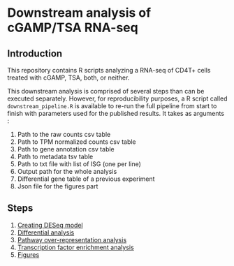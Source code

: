 # Downstream analysis of cGAMP/TSA RNA-seq

## Introduction

This repository contains R scripts analyzing a RNA-seq of CD4T+ cells treated with cGAMP, TSA, both, or neither.

This downstream analysis is comprised of several steps than can be executed separately. However, for reproducibility purposes, a R script called ``downstream_pipeline.R`` is available to re-run the full pipeline from  start to finish with parameters used for the published results. It takes as arguments :

1. Path to the raw counts csv table
2. Path to TPM normalized counts csv table
3. Path to gene annotation csv table
4. Path to metadata tsv table
5. Path to txt file with list of ISG (one per line)
6. Output path for the whole analysis
7. Differential gene table of a previous experiment
8. Json file for the figures part

## Steps

1. [Creating DESeq model](docs/model.md)
2. [Differential analysis](docs/de_analysis.md)
3. [Pathway over-representation analysis](docs/pathway.md)
4. [Transcription factor enrichment analysis](docs/tfactor.md)
5. [Figures](docs/plots.md)
